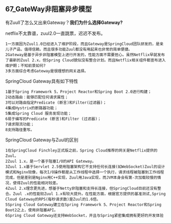 ## 67_GateWay非阻塞异步模型

有Zuull了怎么又出来Gateway？**我们为什么选择Gateway?**

netflix不太靠谱，zuul2.0一直跳票，迟迟不发布。

    1一方面因为Zuul1.0已经进入了维护阶段，而且Gateway是SpringCloud团队研发的，是亲儿子产品，值得信赖。而且很多功能Zuul都没有用起来也非常的简单便捷。
    2Gateway是基于异步非阻塞模型上进行开发的，性能方面不需要担心。虽然Netflix早就发布了最新的Zuul 2.x，但Spring Cloud貌似没有整合计划。而且Netflix相关组件都宣布进入维护期；不知前景如何?
    3多方面综合考虑Gateway是很理想的网关选择。

SpringCloud Gateway具有如下特性

    1基于Spring Framework 5，Project Reactor和Spring Boot 2.0进行构建；
    2动态路由：能够匹配任何请求属性；
    3可以对路由指定Predicate (断言)和Filter(过滤器)；
    4集成Hystrix的断路器功能；
    5集成Spring Cloud 服务发现功能；
    6易于编写的Predicate (断言)和Filter (过滤器)；
    7请求限流功能；
    8支持路径重写。

SpringCloud Gateway与Zuul的区别

    1在SpringCloud Finchley正式版之前，Spring Cloud推荐的网关是Netflix提供的Zuul。
    2Zuul 1.x，是一个基于阻塞I/O的API Gateway。
    3Zuul 1.x基于Servlet 2.5使用阻塞架构它不支持任何长连接(如WebSocket)Zuul的设计模式和Nginx较像，每次I/О操作都是从工作线程中选择一个执行，请求线程被阻塞到工作线程完成，但是差别是Nginx用C++实现，Zuul用Java实现，而JVM本身会有第-次加载较慢的情况，使得Zuul的性能相对较差。
    4Zuul 2.x理念更先进，想基于Netty非阻塞和支持长连接，但SpringCloud目前还没有整合。Zuul .x的性能较Zuul 1.x有较大提升。在性能方面，根据官方提供的基准测试,Spring Cloud Gateway的RPS(每秒请求数)是Zuul的1.6倍。
    5Spring Cloud Gateway建立在Spring Framework 5、Project Reactor和Spring Boot2之上，使用非阻塞API。
    6Spring Cloud Gateway还支持WebSocket，并且与Spring紧密集成拥有更好的开发体验
